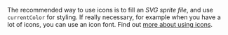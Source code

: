 The recommended way to use icons is to fill an *SVG sprite file*, and use `currentColor` for styling. If really necessary, for example when you have a lot of icons, you can use an icon font. Find out [more about using icons]([[docsref:/extend/icons#use-solaris-icons]]).
